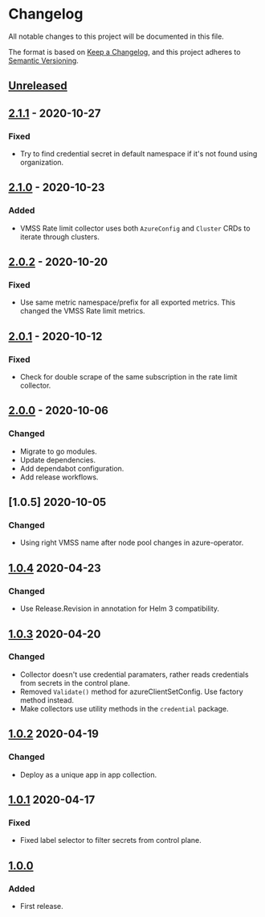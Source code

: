 # Changelog

All notable changes to this project will be documented in this file.

The format is based on [Keep a Changelog](https://keepachangelog.com/en/1.0.0/),
and this project adheres to [Semantic Versioning](https://semver.org/spec/v2.0.0.html).


## [Unreleased]

## [2.1.1] - 2020-10-27

### Fixed

- Try to find credential secret in default namespace if it's not found using organization.

## [2.1.0] - 2020-10-23

### Added

- VMSS Rate limit collector uses both `AzureConfig` and `Cluster` CRDs to iterate through clusters.

## [2.0.2] - 2020-10-20

### Fixed

- Use same metric namespace/prefix for all exported metrics. This changed the VMSS Rate limit metrics.

## [2.0.1] - 2020-10-12

### Fixed

- Check for double scrape of the same subscription in the rate limit collector.

## [2.0.0] - 2020-10-06

### Changed

- Migrate to go modules.
- Update dependencies.
- Add dependabot configuration.
- Add release workflows.

## [1.0.5] 2020-10-05

### Changed

- Using right VMSS name after node pool changes in azure-operator.

## [1.0.4] 2020-04-23

### Changed

- Use Release.Revision in annotation for Helm 3 compatibility.

## [1.0.3] 2020-04-20

### Changed

- Collector doesn't use credential paramaters, rather reads credentials from secrets in the control plane.
- Removed `Validate()` method for azureClientSetConfig. Use factory method instead.
- Make collectors use utility methods in the `credential` package.

## [1.0.2] 2020-04-19

### Changed

- Deploy as a unique app in app collection.

## [1.0.1] 2020-04-17

### Fixed

- Fixed label selector to filter secrets from control plane.

## [1.0.0]

### Added

- First release.



[Unreleased]: https://github.com/giantswarm/azure-collector/compare/v2.1.1...HEAD
[2.1.1]: https://github.com/giantswarm/azure-collector/compare/v2.1.0...v2.1.1
[2.1.0]: https://github.com/giantswarm/azure-collector/compare/v2.0.2...v2.1.0
[2.0.2]: https://github.com/giantswarm/azure-collector/compare/v2.0.1...v2.0.2
[2.0.1]: https://github.com/giantswarm/azure-collector/compare/v2.0.0...v2.0.1
[2.0.0]: https://github.com/giantswarm/azure-collector/compare/v1.0.5...v2.0.0
[1.0.4]: https://github.com/giantswarm/kubernetes-node-exporter/compare/v1.0.4...v1.0.5
[1.0.4]: https://github.com/giantswarm/kubernetes-node-exporter/compare/v1.0.3...v1.0.4
[1.0.3]: https://github.com/giantswarm/kubernetes-node-exporter/compare/v1.0.2...v1.0.3
[1.0.2]: https://github.com/giantswarm/kubernetes-node-exporter/compare/v1.0.1...v1.0.2
[1.0.1]: https://github.com/giantswarm/kubernetes-node-exporter/compare/v1.0.0...v1.0.1
[1.0.0]: https://github.com/giantswarm/azure-collector/releases/tag/v1.0.0
